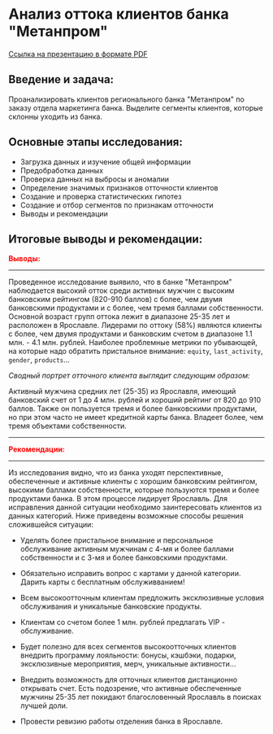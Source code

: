# Анализ оттока клиентов банка "Метанпром"
[Cсылка на презентацию в формате PDF](https://drive.google.com/file/d/1NT9DXeFBSA7gA22rAllWT6YgS_taYCgh/view?usp=sharing)
## Введение и задача:
Проанализировать клиентов регионального банка "Метанпром" по заказу отдела маркетинга банка. Выделите сегменты клиентов, которые склонны уходить из банка.

## Основные этапы исследования:
- Загрузка данных и изучение общей информации
- Предобработка данных
- Проверка данных на выбросы и аномалии
- Определение значимых признаков отточности клиентов
- Создание и проверка статистических гипотез
- Создание и отбор сегментов по признакам отточности
- Выводы и рекомендации

## Итоговые выводы и рекомендации:
<span style="color: red">**Выводы:**
________________________________________________________________________________________________________________________________    
Проведенное исследование выявило, что в банке "Метанпром" наблюдается высокий отток среди активных мужчин с высоким банковским рейтингом (820-910 баллов) с более, чем двумя банковскими продуктами и с более, чем тремя баллами собственности. Основной возраст групп оттока лежит в диапазоне 25-35 лет и расположен в Ярославле. Лидерами по оттоку (58%) являются клиенты с более, чем двумя продуктами и банковским счетом в диапазоне 1.1 млн. - 4.1 млн. рублей. Наиболее проблемные метрики по убывающей, на которые надо обратить пристальное внимание: `equity`, `last_activity`, `gender`, `products`...
    
*Сводный портрет отточного клиента выглядит следующим образом:*
    
Активный мужчина средних лет (25-35) из Ярославля, имеющий банковский счет от 1 до 4 млн. рублей и хороший рейтинг от 820 до 910 баллов. Также он пользуется тремя и более банковскими продуктами, но при этом часто не имеет кредитной карты банка. Владеет более, чем тремя объектами собственности.  
________________________________________________________________________________________________________________________________    
    
<span style="color: red">**Рекомендации:**
________________________________________________________________________________________________________________________________    
Из исследования видно, что из банка уходят перспективные, обеспеченные и активные клиенты с хорошим банковским рейтингом, высокими баллами собственности, которые пользуются тремя и более продуктами банка. В этом процессе лидирует Ярославль. Для исправления данной ситуации необходимо заинтересовать клиентов из данных категорий. Ниже приведены возможные способы решения сложившейся ситуации:
    
- Уделять более пристальное внимание и персональное обслуживание активным мужчинам с 4-мя и более баллами собственности и с 3-мя и более банковскими продуктами.
    
    
- Обязательно исправить вопрос с картами у данной категории. Дарить карты с бесплатным обслуживванием!
    
    
- Всем высокоотточным клиентам предложить эксклюзивные условия обслуживания и уникальные банковские продукты.
    
    
- Клиентам со счетом более 1 млн. рублей предлагать VIP - обслуживание.
    
    
- Будет полезно для всех сегментов высокоотточных клиентов внедрить программу лояльности: бонусы, кэшбэки, подарки, эксклюзивные мероприятия, мерч, уникальные активности...
    
    
- Внедрить возможность для отточных клиентов дистанционно открывать счет. Есть подозрение, что активные обеспеченные мужчины 25-35 лет покидают благословенный Ярославль в поисках лучшей доли. 
    
    
- Провести ревизию работы отделения банка в Ярославле.
